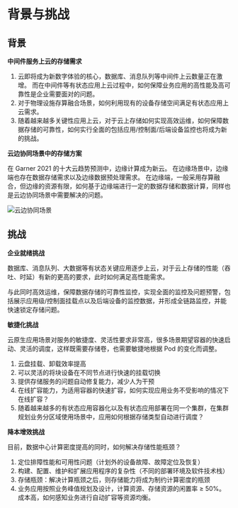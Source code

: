 # 背景与挑战

## 背景

**中间件服务上云的存储需求**

1. 云即将成为新数字体验的核心，数据库、消息队列等中间件上云数量正在激增。
   而在中间件等有状态应用上云过程中，如何保障业务应用的高性能及高可靠性是企业需要面对的问题。
2. 对于物理设施存算融合场景，如何利用现有的设备存储空间满足有状态应用上云需求。
3. 随着越来越多关键性应用上云，对于云上存储如何实现高效运维，如何保障数据存储的可靠性，如何实行全面的包括应用/控制面/后端设备监控也将成为新的挑战。

**云边协同场景中的存储方案**

在 Garner 2021 的十大云趋势预测中，边缘计算成为新云。
在边缘场景中，边缘端也存在数据存储需求以及边缘数据预处理需求。
在边缘端，一般采用存算融合，但边缘的资源有限，如何基于边缘端进行一定的数据存储和数据计算，同样也是云边协同场景中需要解决的问题。

![云边协同场景](https://community-github.cn-sh2.ufileos.com/daocloud-docs-images/docs/storage/images/storagescenario.png)

## 挑战

**企业就绪挑战**

数据库、消息队列、大数据等有状态关键应用逐步上云，对于云上存储的性能（吞吐、时延）有新的更高的要求，此时如何满足高性能需求。

与此同时高效运维，保障数据存储的可靠性监控，实现全面的监控及问题预警，包括展示应用级/控制面挂载点以及后端设备的监控数据，并形成全链路监控，并能快速锁定存储问题。

**敏捷化挑战**

云原生应用场景对服务的敏捷度、灵活性要求非常高，很多场景期望容器的快速启动、灵活的调度，这样既需要存储卷，也需要敏捷地根据 Pod 的变化而调整。

1. 云盘挂载、卸载效率提高
2. 可以灵活的将块设备在不同节点进行快速的挂载切换
3. 提供存储服务的问题自动修复能力，减少人为干预
4. 在线扩容能力，为适用容器的快速扩容，如何实现应用业务不受影响的情况下在线扩容？
5. 随着越来越多的有状态应用容器化以及有状态应用部署在同一个集群，在集群规划业务分区域使用场景中，应用如何根据存储类型自动进行调度？

**降本增效挑战**

目前，数据中心计算密度提高的同时，如何解决存储性能瓶颈？

1. 定位排障性能和可用性问题（计划外的设备故障、故障定位及恢复）
2. 构建、配置、维护和扩展应用程序的复杂性（不同的部署环境及软件技术栈）
3. 存储瓶颈：解决计算瓶颈之后，则存储能力将成为制约计算密度的瓶颈
4. 业务应用按照业务峰值规划及设计，计算资源、存储资源的闲置率 ≥ 50%。成本高，如何感知业务进行自动扩容等资源均衡。
